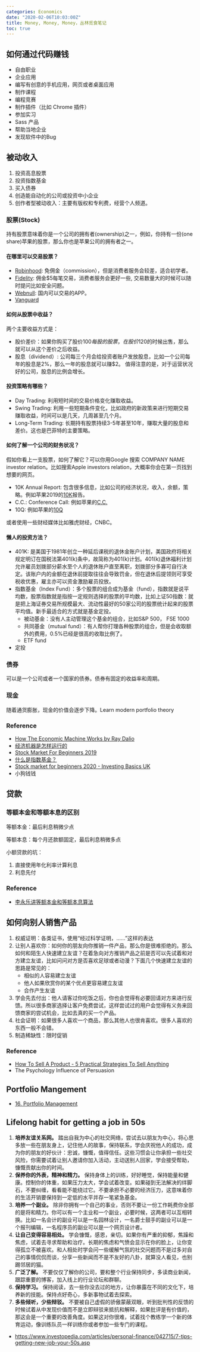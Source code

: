 ```yaml
---
categories: Economics
date: "2020-02-06T10:03:00Z"
title: Money, Money, Money，丛林觅食笔记
toc: true
---
```


<!-- 作为一个学生人群，这几年生活费用由于学校的津贴不是特别拮据，但是也没能攒下足够资金让自己和家庭的生活真正有点改善。这里面的原因包括：1）学生本身没有较高收入，自己并没有做太多额外的实习，入账项目不多；2）期间经历了国内的P2P爆雷事件，还有买外汇被骗的事件，损失了相对于我收入来说不少的资金；3）虽然知道理财与投资的重要性，但是没有下定决心去了解一下，所以手上有一些积攒的时候不知道如何分配，拖着拖着最后还是会被花在吃饭和买一些喜欢的东西上。

其中第一个原因超出了这篇博客的内容，而第二点和第三点原因非常相关，可以归结为我不了解相关的理财知识，导致我手上储备的资金不能合理投资分配，甚至投在了错误的地方导致血本无归。得到的教训就是更多的知识和信息才是真正的财富，而手上的钞票只会越花越少。

所以希望这篇博客是一个出发点，记录一些在社会生存必要的理财知识，趁现在还输得起的时候，从手上的不多的资金开始感受理财投资，为将来不可避免的更大笔的投资作出铺垫。 -->

## 如何通过代码赚钱

* 自由职业
* 企业应用
* 编写有创意的手机应用，网页或者桌面应用
* 制作课程
* 编程竞赛
* 制作插件（比如 Chrome 插件）
* 参加实习
* Sass 产品
* 帮助当地企业
* 发现软件中的Bug

## 被动收入

1. 投资高息股票
2. 投资指数基金
3. 买入债券
4. 创造能自动化的公司或投资中小企业
5. 创作者型被动收入：主要有版权和专利费，经营个人频道。

### 股票(Stock)

持有股票意味着你是一个公司的拥有者(ownership)之一，例如，你持有一份(one share)苹果的股票，那么你也是苹果公司的拥有者之一。

#### 在哪里可以交易股票？

* [Robinhood](https://robinhood.com/gb/en/): 免佣金（commission），但是消费者服务会较差，适合初学者。
* [Fidelity](https://www.fidelity.com/): 佣金$5每笔交易，消费者服务会更好一些, 交易数量大的时候可以随时提问比如安全问题。
* [Webnull](https://www.webull.com/): 国内可以交易的APP。
* [Vanguard](https://www.vanguardinvestor.co.uk/)

#### 如何从股票中收益？

两个主要收益方式是：

* 股价差价：如果你购买了股价$100每股的股票，在股价$120的时候出售，那么就可以从这个差价之后收益。
* 股息（dividend）: 公司每三个月会给投资者账户发放股息，比如一个公司每年的股息是2%，那么一年的股息就可以赚$2。 值得注意的是，对于运营状况好的公司，股息的比例会增长。

#### 投资策略有哪些？

* Day Trading: 利用短时间的交易价格变化赚取收益。
* Swing Trading: 利用一些短期条件变化，比如政府的新政策来进行短期交易赚取收益，时间可以是几天，几周甚至几个月。
* Long-Term Trading: 长期持有股票持续3-5年甚至10年，赚取大量的股息和差价。这也是巴菲特的主要策略。

#### 如何了解一个公司的财务状况？

假如你看上一支股票，如何了解它？可以你用Google 搜索 COMPANY NAME investor relation。比如搜索Apple investors relation，大概率你会在第一页找到想要的网页。

* 10K Annual Report: 包含很多信息，比如公司的经济状况，收入，余额，策略。例如苹果2019的[10K](https://s2.q4cdn.com/470004039/files/doc_financials/2019/ar/_10-K-2019-(As-Filed).pdf)报告。
* C.C.: Conference Call: 例如苹果的[C.C.](https://www.apple.com/investor/earnings-call/)
* 10Q: 例如苹果的[10Q](https://s2.q4cdn.com/470004039/files/doc_financials/2020/q1/_10-Q-Q1-2020-(As-Filed).pdf)

或者使用一些财经媒体比如雅虎财经，CNBC。

#### 懒人的投资方法？

* 401K: 是美国于1981年创立一种延后课税的退休金账户计划，美国政府将相关规定明订在国税法第401(k)条中，故简称为401(k)计划。401(k)退休福利计划允许雇员划拨部分薪水至个人的退休账户直至离职，划拨部分多寡可自行决定。该账户内的金额在退休前提取往往会导致罚金，但在退休后提领则可享受税收优惠，雇主亦可以资金激励雇员投放。
* 指数基金（Index Fund）：多个股票的组合成为基金（fund），指数就是说平均数，股票指数就是指按一定规则选择的股票的平均数，比如上证50指数：就是把上海证券交易所规模最大、流动性最好的50家公司的股票统计起来的股票平均值。新手最适合的方式就是基金定投。
    * 被动基金：没有人主动管理这个基金的组合，比如S&P 500， FSE 1000
    * 共同基金（mutual fund）：有人帮你打理各种股票的组合，但是会收取额外的费用，0.5%已经是很高的收取比例了。
    * ETF fund
* 定投

### 债券

可以是一个公司或者一个国家的债券。债券有固定的收益率和周期。

### 现金

随着通货膨胀，现金的价值会逐步下降。Learn modern portfolio theory

### Reference

* [How The Economic Machine Works by Ray Dalio](https://www.youtube.com/watch?v=PHe0bXAIuk0)
* [经济机器是怎样运行的](https://www.youtube.com/watch?v=rFV7wdEX-Mo)
* [Stock Market For Beginners 2019](https://www.youtube.com/watch?v=3EqqfQQEbKQ)
* [什么是指数基金？](https://www.zhihu.com/question/23028423)
* [Stock market for beginners 2020 - Investing Basics UK](https://www.youtube.com/watch?v=RT9hCwuXe_Q)
* 小狗钱钱

## 贷款

### 等额本金和等额本息的区别

等额本金：最后利息稍微少点

等额本息：每个月还款额固定，最后利息稍微多点

小额贷款的坑：

1. 直接使用年化利率计算利息
2. 利息先付

### Reference

* [李永乐讲等额本金和等额本息算法](https://www.youtube.com/watch?v=T6FBfNpiBYw)

## 如何向别人销售产品

1. 权威证明：各类证书，使用“经过科学证明，……”这样的表达
2. 让别人喜欢你：如何你的朋友向你推销一件产品，那么你是很难拒绝的。那么如何和陌生人快速建立友谊？在着急向对方推销产品之前是否可以先试着和对方建立友谊，比如问问对方是否喜欢足球或者动漫？下面几个快速建立友谊的思路是常见的：
    * 相似的人容易建立友谊
    * 他人如果欣赏你的某个优点更容易建立友谊
    * 合作产生友谊
3. 学会先去付出：他人请客过你吃饭之后，你也会觉得有必要回请对方来进行反馈。所以很多商家选择让客户免费尝试，这样尝试过的用户会觉得有义务来回馈商家的尝试机会，比如去真的买一个产品。
4. 社会证明：如果很多人喜欢一个商品，那么其他人也很肯喜欢。很多人喜欢的东西一般不会错。
5. 制造稀缺性：限时促销

### Reference

* [How To Sell A Product - 5 Practical Strategies To Sell Anything](https://www.youtube.com/watch?v=ixQ2wdhUVck)
* The Psychology Influence of Persuasion

## Portfolio Mangement

* [16. Portfolio Management](https://www.youtube.com/watch?v=8TJQhQ2GZ0Y&t=2040s)

## Lifelong habit for getting a job in 50s

1. **培养友谊关系网。** 踏出自我为中心的社交网络，尝试去以朋友为中心，将心思多放一些在朋友身上，记住他人的故事，保持联系，学会庆祝他人的成功，成为你的朋友的好伙计：忠诚，慷慨，值得信任。这些习惯会让你承担一些社交风险，你需要试着让别人邀请你加入活动，主动送别人回家，学会接受帮助，慷慨贡献出你的时间。
2. **保养你的外表，精神和精力。** 保持身体上的训练，好好睡觉，保持能量和健康。控制你的体重，如果压力太大，学会试着改变。如果碰到无法解决的绊脚石，不要纠缠，看看能不能绕过它。不要承担不必要的经济压力，这意味着你的生活开销要保持到一定低的水平并存一笔紧急基金。
3. **培养一个副业。** 除非你拥有一个自己的事业，否则不要让一份工作耗费你全部的是将和精力。你可以有一个主业和一个副业，必要时候，这两者可以互相转换。比如一名会计的副业可以是一名园林设计，一名爵士鼓手的副业可以是一个报刊编辑，一名程序员的副业可以是一个网页设计者。
4. **让自己变得容易相处。** 学会慷慨，感恩，亲切。如果你有严重的抑郁，焦躁和焦虑，试着去寻求帮助和治疗。长期的焦虑和气愤会显示在你的脸上，让你变得孤立不被喜欢。和人相处时学会问一些缓解气氛的社交问题而不是过多对自己的事情侃侃而谈，分享一些新闻而不是不友好的八卦，就算没人看见，也别踢邻居的猫。
5. **广泛了解。** 不要仅仅了解你的公司，要和整个行业保持同步，多读商业新闻，跟踪重要的博客，加入线上的行业论坛和群聊。
6. **保持学习。** 保持阅读，去一些你没去过的地方，让你暴露在不同的文化下，培养新的技能。保持点好奇心，多新事物试着去探索。
7. **多些倾听，少些辩驳。** 不要被自己虚假的骄傲蒙蔽双眼，听到批判性的反馈的时候试着从中发现价值而不是立即辩驳来抵抗和解释，如果批评是有价值的，那这会是一个重要的改善角度。如果这对你很难，试着找个教练学一个新的体育运动，像训练队员一样训练你或者参加一些专门的课程。

* <https://www.investopedia.com/articles/personal-finance/042715/7-tips-getting-new-job-your-50s.asp>
